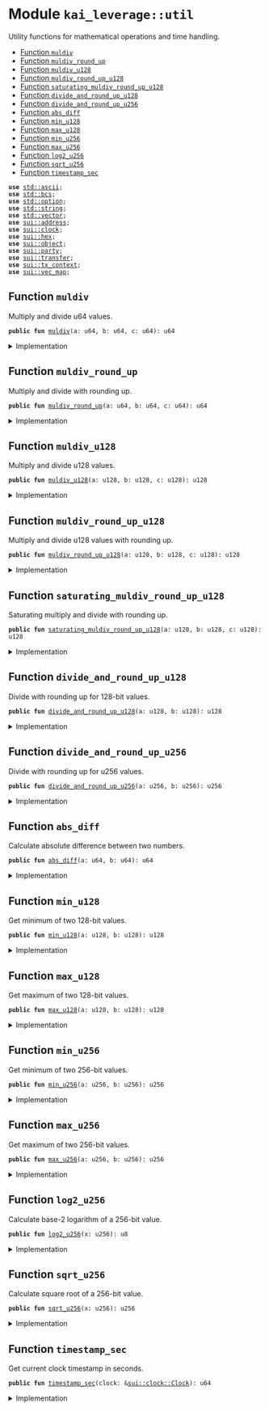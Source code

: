 
<a name="kai_leverage_util"></a>

# Module `kai_leverage::util`

Utility functions for mathematical operations and time handling.


-  [Function `muldiv`](#kai_leverage_util_muldiv)
-  [Function `muldiv_round_up`](#kai_leverage_util_muldiv_round_up)
-  [Function `muldiv_u128`](#kai_leverage_util_muldiv_u128)
-  [Function `muldiv_round_up_u128`](#kai_leverage_util_muldiv_round_up_u128)
-  [Function `saturating_muldiv_round_up_u128`](#kai_leverage_util_saturating_muldiv_round_up_u128)
-  [Function `divide_and_round_up_u128`](#kai_leverage_util_divide_and_round_up_u128)
-  [Function `divide_and_round_up_u256`](#kai_leverage_util_divide_and_round_up_u256)
-  [Function `abs_diff`](#kai_leverage_util_abs_diff)
-  [Function `min_u128`](#kai_leverage_util_min_u128)
-  [Function `max_u128`](#kai_leverage_util_max_u128)
-  [Function `min_u256`](#kai_leverage_util_min_u256)
-  [Function `max_u256`](#kai_leverage_util_max_u256)
-  [Function `log2_u256`](#kai_leverage_util_log2_u256)
-  [Function `sqrt_u256`](#kai_leverage_util_sqrt_u256)
-  [Function `timestamp_sec`](#kai_leverage_util_timestamp_sec)


<pre><code><b>use</b> <a href="../../dependencies/std/ascii.md#std_ascii">std::ascii</a>;
<b>use</b> <a href="../../dependencies/std/bcs.md#std_bcs">std::bcs</a>;
<b>use</b> <a href="../../dependencies/std/option.md#std_option">std::option</a>;
<b>use</b> <a href="../../dependencies/std/string.md#std_string">std::string</a>;
<b>use</b> <a href="../../dependencies/std/vector.md#std_vector">std::vector</a>;
<b>use</b> <a href="../../dependencies/sui/address.md#sui_address">sui::address</a>;
<b>use</b> <a href="../../dependencies/sui/clock.md#sui_clock">sui::clock</a>;
<b>use</b> <a href="../../dependencies/sui/hex.md#sui_hex">sui::hex</a>;
<b>use</b> <a href="../../dependencies/sui/object.md#sui_object">sui::object</a>;
<b>use</b> <a href="../../dependencies/sui/party.md#sui_party">sui::party</a>;
<b>use</b> <a href="../../dependencies/sui/transfer.md#sui_transfer">sui::transfer</a>;
<b>use</b> <a href="../../dependencies/sui/tx_context.md#sui_tx_context">sui::tx_context</a>;
<b>use</b> <a href="../../dependencies/sui/vec_map.md#sui_vec_map">sui::vec_map</a>;
</code></pre>



<a name="kai_leverage_util_muldiv"></a>

## Function `muldiv`

Multiply and divide u64 values.


<pre><code><b>public</b> <b>fun</b> <a href="../../dependencies/kai_leverage/util.md#kai_leverage_util_muldiv">muldiv</a>(a: u64, b: u64, c: u64): u64
</code></pre>



<details>
<summary>Implementation</summary>


<pre><code><b>public</b> <b>fun</b> <a href="../../dependencies/kai_leverage/util.md#kai_leverage_util_muldiv">muldiv</a>(a: u64, b: u64, c: u64): u64 {
    (((a <b>as</b> u128) * (b <b>as</b> u128)) / (c <b>as</b> u128)) <b>as</b> u64
}
</code></pre>



</details>

<a name="kai_leverage_util_muldiv_round_up"></a>

## Function `muldiv_round_up`

Multiply and divide with rounding up.


<pre><code><b>public</b> <b>fun</b> <a href="../../dependencies/kai_leverage/util.md#kai_leverage_util_muldiv_round_up">muldiv_round_up</a>(a: u64, b: u64, c: u64): u64
</code></pre>



<details>
<summary>Implementation</summary>


<pre><code><b>public</b> <b>fun</b> <a href="../../dependencies/kai_leverage/util.md#kai_leverage_util_muldiv_round_up">muldiv_round_up</a>(a: u64, b: u64, c: u64): u64 {
    <a href="../../dependencies/kai_leverage/util.md#kai_leverage_util_divide_and_round_up_u128">divide_and_round_up_u128</a>(
        (a <b>as</b> u128) * (b <b>as</b> u128),
        c <b>as</b> u128,
    ) <b>as</b> u64
}
</code></pre>



</details>

<a name="kai_leverage_util_muldiv_u128"></a>

## Function `muldiv_u128`

Multiply and divide u128 values.


<pre><code><b>public</b> <b>fun</b> <a href="../../dependencies/kai_leverage/util.md#kai_leverage_util_muldiv_u128">muldiv_u128</a>(a: u128, b: u128, c: u128): u128
</code></pre>



<details>
<summary>Implementation</summary>


<pre><code><b>public</b> <b>fun</b> <a href="../../dependencies/kai_leverage/util.md#kai_leverage_util_muldiv_u128">muldiv_u128</a>(a: u128, b: u128, c: u128): u128 {
    (((a <b>as</b> u256) * (b <b>as</b> u256)) / (c <b>as</b> u256)) <b>as</b> u128
}
</code></pre>



</details>

<a name="kai_leverage_util_muldiv_round_up_u128"></a>

## Function `muldiv_round_up_u128`

Multiply and divide u128 values with rounding up.


<pre><code><b>public</b> <b>fun</b> <a href="../../dependencies/kai_leverage/util.md#kai_leverage_util_muldiv_round_up_u128">muldiv_round_up_u128</a>(a: u128, b: u128, c: u128): u128
</code></pre>



<details>
<summary>Implementation</summary>


<pre><code><b>public</b> <b>fun</b> <a href="../../dependencies/kai_leverage/util.md#kai_leverage_util_muldiv_round_up_u128">muldiv_round_up_u128</a>(a: u128, b: u128, c: u128): u128 {
    <a href="../../dependencies/kai_leverage/util.md#kai_leverage_util_divide_and_round_up_u256">divide_and_round_up_u256</a>(
        (a <b>as</b> u256) * (b <b>as</b> u256),
        c <b>as</b> u256,
    ) <b>as</b> u128
}
</code></pre>



</details>

<a name="kai_leverage_util_saturating_muldiv_round_up_u128"></a>

## Function `saturating_muldiv_round_up_u128`

Saturating multiply and divide with rounding up.


<pre><code><b>public</b> <b>fun</b> <a href="../../dependencies/kai_leverage/util.md#kai_leverage_util_saturating_muldiv_round_up_u128">saturating_muldiv_round_up_u128</a>(a: u128, b: u128, c: u128): u128
</code></pre>



<details>
<summary>Implementation</summary>


<pre><code><b>public</b> <b>fun</b> <a href="../../dependencies/kai_leverage/util.md#kai_leverage_util_saturating_muldiv_round_up_u128">saturating_muldiv_round_up_u128</a>(a: u128, b: u128, c: u128): u128 {
    <b>let</b> res = <a href="../../dependencies/kai_leverage/util.md#kai_leverage_util_divide_and_round_up_u256">divide_and_round_up_u256</a>(
        (a <b>as</b> u256) * (b <b>as</b> u256),
        (c <b>as</b> u256),
    );
    <b>if</b> (res &gt; (1 &lt;&lt; 128) - 1) {
        ((1 &lt;&lt; 128) - 1) <b>as</b> u128
    } <b>else</b> {
        res <b>as</b> u128
    }
}
</code></pre>



</details>

<a name="kai_leverage_util_divide_and_round_up_u128"></a>

## Function `divide_and_round_up_u128`

Divide with rounding up for 128-bit values.


<pre><code><b>public</b> <b>fun</b> <a href="../../dependencies/kai_leverage/util.md#kai_leverage_util_divide_and_round_up_u128">divide_and_round_up_u128</a>(a: u128, b: u128): u128
</code></pre>



<details>
<summary>Implementation</summary>


<pre><code><b>public</b> <b>fun</b> <a href="../../dependencies/kai_leverage/util.md#kai_leverage_util_divide_and_round_up_u128">divide_and_round_up_u128</a>(a: u128, b: u128): u128 {
    <a href="../../dependencies/std/macros.md#std_macros_num_divide_and_round_up">std::macros::num_divide_and_round_up</a>!(a, b)
}
</code></pre>



</details>

<a name="kai_leverage_util_divide_and_round_up_u256"></a>

## Function `divide_and_round_up_u256`

Divide with rounding up for u256 values.


<pre><code><b>public</b> <b>fun</b> <a href="../../dependencies/kai_leverage/util.md#kai_leverage_util_divide_and_round_up_u256">divide_and_round_up_u256</a>(a: u256, b: u256): u256
</code></pre>



<details>
<summary>Implementation</summary>


<pre><code><b>public</b> <b>fun</b> <a href="../../dependencies/kai_leverage/util.md#kai_leverage_util_divide_and_round_up_u256">divide_and_round_up_u256</a>(a: u256, b: u256): u256 {
    <a href="../../dependencies/std/macros.md#std_macros_num_divide_and_round_up">std::macros::num_divide_and_round_up</a>!(a, b)
}
</code></pre>



</details>

<a name="kai_leverage_util_abs_diff"></a>

## Function `abs_diff`

Calculate absolute difference between two numbers.


<pre><code><b>public</b> <b>fun</b> <a href="../../dependencies/kai_leverage/util.md#kai_leverage_util_abs_diff">abs_diff</a>(a: u64, b: u64): u64
</code></pre>



<details>
<summary>Implementation</summary>


<pre><code><b>public</b> <b>fun</b> <a href="../../dependencies/kai_leverage/util.md#kai_leverage_util_abs_diff">abs_diff</a>(a: u64, b: u64): u64 {
    <b>if</b> (a &gt; b) a - b <b>else</b> b - a
}
</code></pre>



</details>

<a name="kai_leverage_util_min_u128"></a>

## Function `min_u128`

Get minimum of two 128-bit values.


<pre><code><b>public</b> <b>fun</b> <a href="../../dependencies/kai_leverage/util.md#kai_leverage_util_min_u128">min_u128</a>(a: u128, b: u128): u128
</code></pre>



<details>
<summary>Implementation</summary>


<pre><code><b>public</b> <b>fun</b> <a href="../../dependencies/kai_leverage/util.md#kai_leverage_util_min_u128">min_u128</a>(a: u128, b: u128): u128 {
    <b>if</b> (a &lt; b) a <b>else</b> b
}
</code></pre>



</details>

<a name="kai_leverage_util_max_u128"></a>

## Function `max_u128`

Get maximum of two 128-bit values.


<pre><code><b>public</b> <b>fun</b> <a href="../../dependencies/kai_leverage/util.md#kai_leverage_util_max_u128">max_u128</a>(a: u128, b: u128): u128
</code></pre>



<details>
<summary>Implementation</summary>


<pre><code><b>public</b> <b>fun</b> <a href="../../dependencies/kai_leverage/util.md#kai_leverage_util_max_u128">max_u128</a>(a: u128, b: u128): u128 {
    <b>if</b> (a &gt; b) a <b>else</b> b
}
</code></pre>



</details>

<a name="kai_leverage_util_min_u256"></a>

## Function `min_u256`

Get minimum of two 256-bit values.


<pre><code><b>public</b> <b>fun</b> <a href="../../dependencies/kai_leverage/util.md#kai_leverage_util_min_u256">min_u256</a>(a: u256, b: u256): u256
</code></pre>



<details>
<summary>Implementation</summary>


<pre><code><b>public</b> <b>fun</b> <a href="../../dependencies/kai_leverage/util.md#kai_leverage_util_min_u256">min_u256</a>(a: u256, b: u256): u256 {
    <b>if</b> (a &lt; b) a <b>else</b> b
}
</code></pre>



</details>

<a name="kai_leverage_util_max_u256"></a>

## Function `max_u256`

Get maximum of two 256-bit values.


<pre><code><b>public</b> <b>fun</b> <a href="../../dependencies/kai_leverage/util.md#kai_leverage_util_max_u256">max_u256</a>(a: u256, b: u256): u256
</code></pre>



<details>
<summary>Implementation</summary>


<pre><code><b>public</b> <b>fun</b> <a href="../../dependencies/kai_leverage/util.md#kai_leverage_util_max_u256">max_u256</a>(a: u256, b: u256): u256 {
    <b>if</b> (a &gt; b) a <b>else</b> b
}
</code></pre>



</details>

<a name="kai_leverage_util_log2_u256"></a>

## Function `log2_u256`

Calculate base-2 logarithm of a 256-bit value.


<pre><code><b>public</b> <b>fun</b> <a href="../../dependencies/kai_leverage/util.md#kai_leverage_util_log2_u256">log2_u256</a>(x: u256): u8
</code></pre>



<details>
<summary>Implementation</summary>


<pre><code><b>public</b> <b>fun</b> <a href="../../dependencies/kai_leverage/util.md#kai_leverage_util_log2_u256">log2_u256</a>(<b>mut</b> x: u256): u8 {
    <b>let</b> <b>mut</b> result = 0;
    <b>if</b> (x &gt;&gt; 128 &gt; 0) {
        x = x &gt;&gt; 128;
        result = result + 128;
    };
    <b>if</b> (x &gt;&gt; 64 &gt; 0) {
        x = x &gt;&gt; 64;
        result = result + 64;
    };
    <b>if</b> (x &gt;&gt; 32 &gt; 0) {
        x = x &gt;&gt; 32;
        result = result + 32;
    };
    <b>if</b> (x &gt;&gt; 16 &gt; 0) {
        x = x &gt;&gt; 16;
        result = result + 16;
    };
    <b>if</b> (x &gt;&gt; 8 &gt; 0) {
        x = x &gt;&gt; 8;
        result = result + 8;
    };
    <b>if</b> (x &gt;&gt; 4 &gt; 0) {
        x = x &gt;&gt; 4;
        result = result + 4;
    };
    <b>if</b> (x &gt;&gt; 2 &gt; 0) {
        x = x &gt;&gt; 2;
        result = result + 2;
    };
    <b>if</b> (x &gt;&gt; 1 &gt; 0) result = result + 1;
    result
}
</code></pre>



</details>

<a name="kai_leverage_util_sqrt_u256"></a>

## Function `sqrt_u256`

Calculate square root of a 256-bit value.


<pre><code><b>public</b> <b>fun</b> <a href="../../dependencies/kai_leverage/util.md#kai_leverage_util_sqrt_u256">sqrt_u256</a>(x: u256): u256
</code></pre>



<details>
<summary>Implementation</summary>


<pre><code><b>public</b> <b>fun</b> <a href="../../dependencies/kai_leverage/util.md#kai_leverage_util_sqrt_u256">sqrt_u256</a>(x: u256): u256 {
    <b>if</b> (x == 0) <b>return</b> 0;
    <b>let</b> <b>mut</b> result = 1 &lt;&lt; ((<a href="../../dependencies/kai_leverage/util.md#kai_leverage_util_log2_u256">log2_u256</a>(x) &gt;&gt; 1) <b>as</b> u8);
    result = (result + x / result) &gt;&gt; 1;
    result = (result + x / result) &gt;&gt; 1;
    result = (result + x / result) &gt;&gt; 1;
    result = (result + x / result) &gt;&gt; 1;
    result = (result + x / result) &gt;&gt; 1;
    result = (result + x / result) &gt;&gt; 1;
    result = (result + x / result) &gt;&gt; 1;
    <a href="../../dependencies/kai_leverage/util.md#kai_leverage_util_min_u256">min_u256</a>(result, x / result)
}
</code></pre>



</details>

<a name="kai_leverage_util_timestamp_sec"></a>

## Function `timestamp_sec`

Get current clock timestamp in seconds.


<pre><code><b>public</b> <b>fun</b> <a href="../../dependencies/kai_leverage/util.md#kai_leverage_util_timestamp_sec">timestamp_sec</a>(clock: &<a href="../../dependencies/sui/clock.md#sui_clock_Clock">sui::clock::Clock</a>): u64
</code></pre>



<details>
<summary>Implementation</summary>


<pre><code><b>public</b> <b>fun</b> <a href="../../dependencies/kai_leverage/util.md#kai_leverage_util_timestamp_sec">timestamp_sec</a>(clock: &Clock): u64 {
    clock::timestamp_ms(clock) / 1000
}
</code></pre>



</details>
